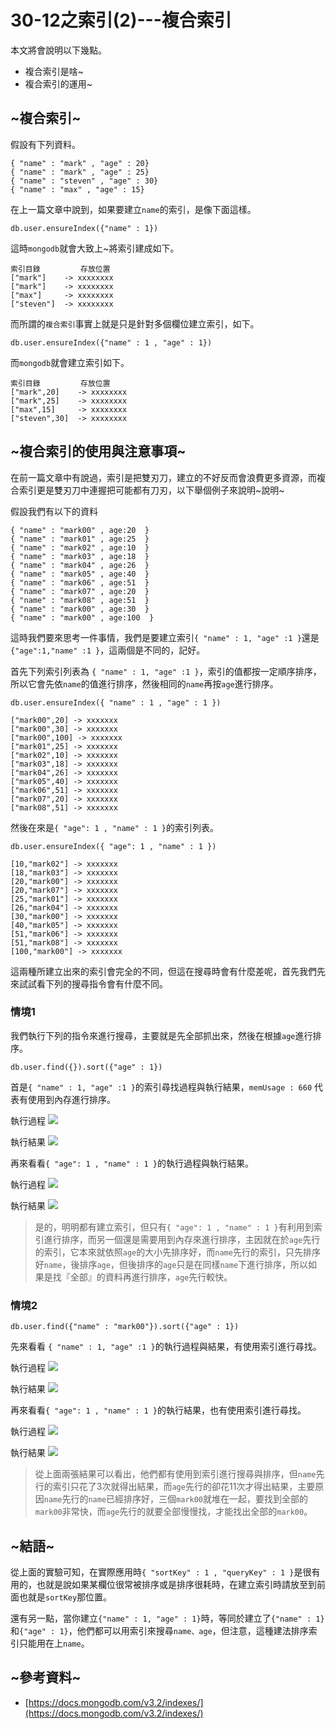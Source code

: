 # 30-12之索引(2)---複合索引
本文將會說明以下幾點。

* 複合索引是啥~
* 複合索引的運用~

## ~複合索引~
假設有下列資料。

```
{ "name" : "mark" , "age" : 20}
{ "name" : "mark" , "age" : 25}
{ "name" : "steven" , "age" : 30}
{ "name" : "max" , "age" : 15}

```
在上一篇文章中說到，如果要建立`name`的索引，是像下面這樣。

```
db.user.ensureIndex({"name" : 1})
```
這時`mongodb`就會大致上~將索引建成如下。

```
索引目錄         存放位置
["mark"]    -> xxxxxxxx
["mark"]    -> xxxxxxxx
["max"]     -> xxxxxxxx
["steven"]  -> xxxxxxxx
```
而所謂的`複合索引`事實上就是只是針對多個欄位建立索引，如下。

```
db.user.ensureIndex({"name" : 1 , "age" : 1})
```

而`mongodb`就會建立索引如下。

```
索引目錄         存放位置
["mark",20]    -> xxxxxxxx
["mark",25]    -> xxxxxxxx
["max",15]     -> xxxxxxxx
["steven",30]  -> xxxxxxxx

```
## ~複合索引的使用與注意事項~
在前一篇文章中有說過，索引是把雙刃刀，建立的不好反而會浪費更多資源，而複合索引更是雙刃刀中連握把可能都有刀刃，以下舉個例子來說明~說明~

假設我們有以下的資料

```
{ "name" : "mark00" , age:20  }
{ "name" : "mark01" , age:25  }
{ "name" : "mark02" , age:10  }
{ "name" : "mark03" , age:18  }
{ "name" : "mark04" , age:26  }
{ "name" : "mark05" , age:40  }
{ "name" : "mark06" , age:51  }
{ "name" : "mark07" , age:20  }
{ "name" : "mark08" , age:51  }
{ "name" : "mark00" , age:30  }
{ "name" : "mark00" , age:100  }
```
這時我們要來思考一件事情，我們是要建立索引`{ "name" : 1, "age" :1 }`還是`{"age":1,"name" :1 }`，這兩個是不同的，記好。

首先下列索引列表為 `{ "name" : 1, "age" :1 }`，索引的值都按一定順序排序，所以它會先依`name`的值進行排序，然後相同的`name`再按`age`進行排序。

``` 
db.user.ensureIndex({ "name" : 1 , "age" : 1 })

["mark00",20] -> xxxxxxx 
["mark00",30] -> xxxxxxx 
["mark00",100] -> xxxxxxx 
["mark01",25] -> xxxxxxx  
["mark02",10] -> xxxxxxx  
["mark03",18] -> xxxxxxx  
["mark04",26] -> xxxxxxx  
["mark05",40] -> xxxxxxx  
["mark06",51] -> xxxxxxx  
["mark07",20] -> xxxxxxx  
["mark08",51] -> xxxxxxx  

```
然後在來是`{ "age": 1 , "name" : 1 }`的索引列表。

```
db.user.ensureIndex({ "age": 1 , "name" : 1 })

[10,"mark02"] -> xxxxxxx
[18,"mark03"] -> xxxxxxx
[20,"mark00"] -> xxxxxxx
[20,"mark07"] -> xxxxxxx
[25,"mark01"] -> xxxxxxx
[26,"mark04"] -> xxxxxxx
[30,"mark00"] -> xxxxxxx
[40,"mark05"] -> xxxxxxx
[51,"mark06"] -> xxxxxxx
[51,"mark08"] -> xxxxxxx
[100,"mark00"] -> xxxxxxx
```
這兩種所建立出來的索引會完全的不同，但這在搜尋時會有什麼差呢，首先我們先來試試看下列的搜尋指令會有什麼不同。

### 情境1 

我們執行下列的指令來進行搜尋，主要就是先全部抓出來，然後在根據`age`進行排序。

```
db.user.find({}).sort({"age" : 1})
```

首是`{ "name" : 1, "age" :1 }`的索引尋找過程與執行結果，`memUsage : 660` 代表有使用到內存進行排序。

執行過程
![](http://yixiang8780.com/outImg/20161210-3.png)

執行結果
![](http://yixiang8780.com/outImg/20161210-1.png)

再來看看`{ "age": 1 , "name" : 1 }`的執行過程與執行結果。

執行過程
![](http://yixiang8780.com/outImg/20161210-4.png)

執行結果
![](http://yixiang8780.com/outImg/20161210-2.png)

>是的，明明都有建立索引，但只有`{ "age": 1 , "name" : 1 }`有利用到索引進行排序，而另一個還是需要用到內存來進行排序，主因就在於`age`先行的索引，它本來就依照`age`的大小先排序好，而`name`先行的索引，只先排序好`name`，後排序`age`，但後排序的`age`只是在同樣`name`下進行排序，所以如果是找『全部』的資料再進行排序，`age`先行較快。

### 情境2 

```
db.user.find({"name" : "mark00"}).sort({"age" : 1})
```
先來看看 `{ "name" : 1, "age" :1 }`的執行過程與結果，有使用索引進行尋找。

執行過程
![](http://yixiang8780.com/outImg/20161210-7.png)

執行結果
![](http://yixiang8780.com/outImg/20161210-5.png)

再來看看`{ "age": 1 , "name" : 1 }`的執行結果，也有使用索引進行尋找。

執行過程
![](http://yixiang8780.com/outImg/20161210-8.png)

執行結果
![](http://yixiang8780.com/outImg/20161210-6.png)

>從上面兩張結果可以看出，他們都有使用到索引進行搜尋與排序，但`name`先行的索引只花了3次就得出結果，而`age`先行的卻花11次才得出結果，主要原因`name`先行的`name`已經排序好，三個`mark00`就堆在一起，要找到全部的`mark00`非常快，而`age`先行的就要全部慢慢找，才能找出全部的`mark00`。

## ~結語~
從上面的實驗可知，在實際應用時`{ "sortKey" : 1 , "queryKey" : 1 }`是很有用的，也就是說如果某欄位很常被排序或是排序很耗時，在建立索引時請放至到前面也就是`sortKey`那位置。

還有另一點，當你建立`{"name" : 1, "age" : 1}`時，等同於建立了`{"name" : 1}`和`{"age" : 1}`，他們都可以用索引來搜尋`name、age`，但注意，這種建法排序索引只能用在上`name`。

## ~參考資料~
* [https://docs.mongodb.com/v3.2/indexes/](https://docs.mongodb.com/v3.2/indexes/)
